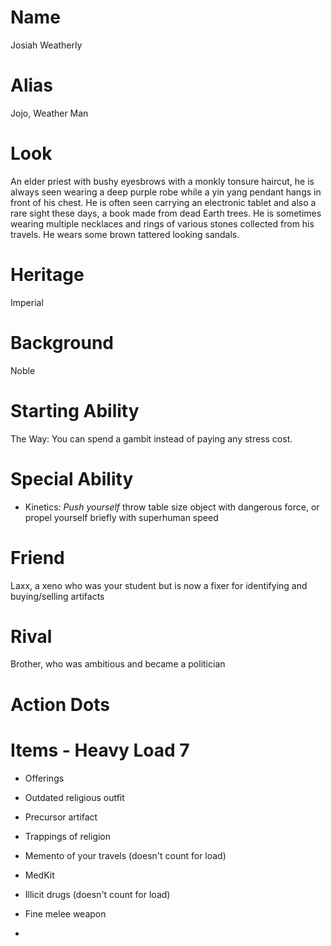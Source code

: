 # Name
Josiah Weatherly

# Alias
Jojo, Weather Man

# Look
An elder priest with bushy eyesbrows with a monkly tonsure haircut, he is
always seen wearing a deep purple robe while a yin yang pendant hangs in front
of his chest. He is often seen carrying an electronic tablet and also a rare
sight these days, a book made from dead Earth trees. He is sometimes wearing
multiple necklaces and rings of various stones collected from his travels.  He
wears some brown tattered looking sandals.

# Heritage

Imperial

# Background

Noble

# Starting Ability

The Way: You can spend a gambit instead of paying any stress cost.

# Special Ability

- Kinetics: _Push yourself_ throw table size object with dangerous force, or propel yourself briefly with superhuman speed

# Friend

Laxx, a xeno who was your student but is now a fixer for identifying and buying/selling artifacts

# Rival

Brother, who was ambitious and became a politician

# Action Dots



# Items - Heavy Load 7

- Offerings

- Outdated religious outfit

- Precursor artifact

- Trappings of religion

- Memento of your travels (doesn't count for load)

- MedKit

- Illicit drugs (doesn't count for load)

- Fine melee weapon

- 


